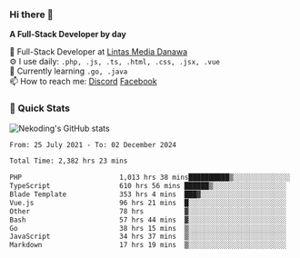 ### Hi there 👋

**A Full-Stack Developer by day**

🔭 Full-Stack Developer at [Lintas Media Danawa](https://www.lintasmediadanawa.com/)  
⚙️ I use daily: `.php, .js, .ts, .html, .css, .jsx, .vue`  
🌱 Currently learning `.go, .java`  
📫 How to reach me: [Discord](https://discordapp.com/users/984448732999327766)  [Facebook](https://fb.me/tyvandi)  

### 🚀 Quick Stats  

![Nekoding's GitHub stats](https://github-readme-stats.vercel.app/api?username=nekoding&show_icons=true)

<!--START_SECTION:waka-->

```txt
From: 25 July 2021 - To: 02 December 2024

Total Time: 2,382 hrs 23 mins

PHP                        1,013 hrs 38 mins██████████▒░░░░░░░░░░░░░░   41.20 %
TypeScript                 610 hrs 56 mins ██████▒░░░░░░░░░░░░░░░░░░   24.83 %
Blade Template             353 hrs 4 mins  ███▓░░░░░░░░░░░░░░░░░░░░░   14.35 %
Vue.js                     96 hrs 21 mins  █░░░░░░░░░░░░░░░░░░░░░░░░   03.92 %
Other                      78 hrs          ▓░░░░░░░░░░░░░░░░░░░░░░░░   03.17 %
Bash                       57 hrs 44 mins  ▓░░░░░░░░░░░░░░░░░░░░░░░░   02.35 %
Go                         38 hrs 15 mins  ▒░░░░░░░░░░░░░░░░░░░░░░░░   01.56 %
JavaScript                 34 hrs 37 mins  ▒░░░░░░░░░░░░░░░░░░░░░░░░   01.41 %
Markdown                   17 hrs 19 mins  ▒░░░░░░░░░░░░░░░░░░░░░░░░   00.70 %
```

<!--END_SECTION:waka-->

<!--
**nekoding/nekoding** is a ✨ _special_ ✨ repository because its `README.md` (this file) appears on your GitHub profile.

Here are some ideas to get you started:

- 🔭 I’m currently working on ...
- 🌱 I’m currently learning ...
- 👯 I’m looking to collaborate on ...
- 🤔 I’m looking for help with ...
- 💬 Ask me about ...
- 📫 How to reach me: ...
- 😄 Pronouns: ...
- ⚡ Fun fact: ...
-->

